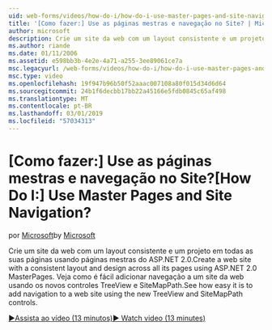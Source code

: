 ```yaml
---
uid: web-forms/videos/how-do-i/how-do-i-use-master-pages-and-site-navigation
title: '[Como fazer:] Use as páginas mestras e navegação no Site? | Microsoft Docs'
author: microsoft
description: Crie um site da web com um layout consistente e um projeto em todas as suas páginas usando páginas mestras do ASP.NET 2.0. Veja como é fácil adicionar navegação a um site da web...
ms.author: riande
ms.date: 01/11/2006
ms.assetid: e598bb3b-4e2e-4a71-a255-3ee89061ce7a
msc.legacyurl: /web-forms/videos/how-do-i/how-do-i-use-master-pages-and-site-navigation
msc.type: video
ms.openlocfilehash: 19f947b96b50f52aaac007108a80f015d34d6d64
ms.sourcegitcommit: 24b1f6decbb17bb22a45166e5fdb0845c65af498
ms.translationtype: MT
ms.contentlocale: pt-BR
ms.lasthandoff: 03/01/2019
ms.locfileid: "57034313"
---
```

<a name="how-do-i-use-master-pages-and-site-navigation"></a><span data-ttu-id="8ec0e-105">[Como fazer:] Use as páginas mestras e navegação no Site?</span><span class="sxs-lookup"><span data-stu-id="8ec0e-105">[How Do I:] Use Master Pages and Site Navigation?</span></span>
====================
<span data-ttu-id="8ec0e-106">por [Microsoft](https://github.com/microsoft)</span><span class="sxs-lookup"><span data-stu-id="8ec0e-106">by [Microsoft](https://github.com/microsoft)</span></span>

<span data-ttu-id="8ec0e-107">Crie um site da web com um layout consistente e um projeto em todas as suas páginas usando páginas mestras do ASP.NET 2.0.</span><span class="sxs-lookup"><span data-stu-id="8ec0e-107">Create a web site with a consistent layout and design across all its pages using ASP.NET 2.0 MasterPages.</span></span> <span data-ttu-id="8ec0e-108">Veja como é fácil adicionar navegação a um site da web usando os novos controles TreeView e SiteMapPath.</span><span class="sxs-lookup"><span data-stu-id="8ec0e-108">See how easy it is to add navigation to a web site using the new TreeView and SiteMapPath controls.</span></span>

[<span data-ttu-id="8ec0e-109">&#9654;Assista ao vídeo (13 minutos)</span><span class="sxs-lookup"><span data-stu-id="8ec0e-109">&#9654; Watch video (13 minutes)</span></span>](https://channel9.msdn.com/Blogs/ASP-NET-Site-Videos/how-do-i-use-master-pages-and-site-navigation)
